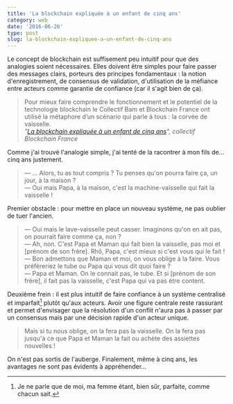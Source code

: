 ```yaml
---
title: 'La blockchain expliquée à un enfant de cinq ans'
category: web
date: '2016-06-26'
type: post
slug: la-blockchain-expliquee-a-un-enfant-de-cinq-ans
---
```


Le concept de <span lang="en">blockchain</span> est suffisement peu intuitif pour que des analogies soient nécessaires. Elles doivent être simples pour faire passer des messages clairs, porteurs des principes fondamentaux : la notion d'enregistrement, de consensus de validation, d'utilisation de la méfiance entre acteurs comme garantie de confiance (car il s'agit bien de ça).

<!-- more -->

> Pour mieux faire comprendre le fonctionnement et le potentiel de la technologie blockchain le Collectif Bam et Blockchain France ont utilisé la métaphore d’un scénario qui parle à tous : la corvée de vaisselle.  
> <cite>"[La blockchain expliquée à un enfant de cinq ans](http://consocollaborative.com/tribune/la-blockchain-expliquee-a-un-enfant-de-5-ans/)", collectif Blockchain France</cite>

Comme j'ai trouvé l'analogie simple, j'ai tenté de la racontrer à mon fils de… cinq ans justement.

> — … Alors, tu as tout compris ? Tu penses qu'on pourra faire ça, un jour, à la maison ?  
> — Oui mais Papa, à la maison, c'est la machine-vaisselle qui fait la vaisselle !

Premier obstacle : pour mettre en place un nouveau système, ne pas oublier de tuer l'ancien.

> — Oui mais le lave-vaisselle peut casser. Imaginons qu'on en ait pas, on pourrait faire comme ça, non ?  
> — Ah, non. C'est Papa et Maman qui fait bien la vaisselle, pas moi et [prénom de son frère]. Rhô, Papa, c'est mieux si c'est vous qui le fait !  
> — Bon admettons que Maman et moi, on vous oblige à la faire. Vous préféreriez le tube ou Papa qui vous dit quoi faire ?  
> — Papa et Maman. On le connait pas, le tube. Et si [prénom de son frère], il fait pas la vaisselle, c'est Papa qui va pas être content.

Deuxième frein : il est plus intuitif de faire confiance à un système centralisé et imparfait[^parfait] plutôt qu'aux acteurs. Avoir une figure centrale reste rassurant et permet d'envisager que la résolution d'un conflit n'aura pas à passer par un consensus mais par une décision rapide d'un acteur unique.

> Mais si tu nous oblige, on la fera pas la vaisselle. On la fera pas jusqu'à ce que Papa et Maman la fait ou achète des assiettes nouvelles !

On n'est pas sortis de l'auberge. Finalement, même à cinq ans, les avantages ne sont pas évidents à appréhender…

[^parfait]: Je ne parle que de moi, ma femme étant, bien sûr, parfaite, comme chacun sait.
